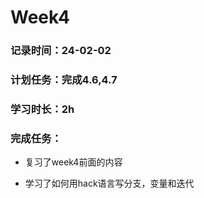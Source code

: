 # Week4

### 记录时间：24-02-02

### 计划任务：完成4.6,4.7

### 学习时长：2h

### 完成任务：

* 复习了week4前面的内容

* 学习了如何用hack语言写分支，变量和迭代

